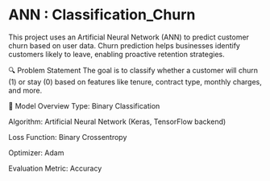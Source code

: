 # ANN : Classification_Churn

This project uses an Artificial Neural Network (ANN) to predict customer churn based on user data. Churn prediction helps businesses identify customers likely to leave, enabling proactive retention strategies.

🔍 Problem Statement
The goal is to classify whether a customer will churn (1) or stay (0) based on features like tenure, contract type, monthly charges, and more.

🧠 Model Overview
Type: Binary Classification

Algorithm: Artificial Neural Network (Keras, TensorFlow backend)

Loss Function: Binary Crossentropy

Optimizer: Adam

Evaluation Metric: Accuracy
